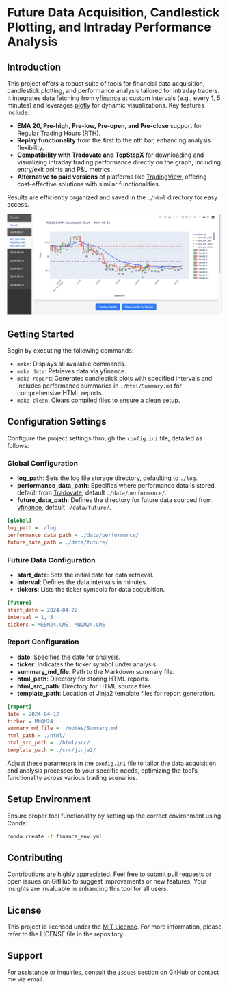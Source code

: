 # Future Data Acquisition, Candlestick Plotting, and Intraday Performance Analysis

## Introduction
This project offers a robust suite of tools for financial data acquisition, candlestick plotting, and performance analysis tailored for intraday traders. It integrates data fetching from [yfinance](https://pypi.org/project/yfinance/) at custom intervals (e.g., every 1, 5 minutes) and leverages [plotly](https://plotly.com/) for dynamic visualizations. Key features include:

- **EMA 20, Pre-high, Pre-low, Pre-open, and Pre-close** support for Regular Trading Hours (RTH).
- **Replay functionality** from the first to the nth bar, enhancing analysis flexibility.
- **Compatibility with Tradovate and TopStepX** for downloading and visualizing intraday trading performance directly on the graph, including entry/exit points and P&L metrics.
- **Alternative to paid versions** of platforms like [TradingView](https://tradingview.com/), offering cost-effective solutions with similar functionalities.

Results are efficiently organized and saved in the `./html` directory for easy access.

![Screenshot](./img/sample.png)

## Getting Started
Begin by executing the following commands:

- `make`: Displays all available commands.
- `make data`: Retrieves data via yfinance.
- `make report`: Generates candlestick plots with specified intervals and includes performance summaries in `./html/Summary.md` for comprehensive HTML reports.
- `make clean`: Clears compiled files to ensure a clean setup.

## Configuration Settings
Configure the project settings through the `config.ini` file, detailed as follows:

### Global Configuration
- **log_path**: Sets the log file storage directory, defaulting to `./log`.
- **performance_data_path**: Specifies where performance data is stored, default from [Tradovate](https://www.tradovate.com/), default `./data/performance/`.
- **future_data_path**: Defines the directory for future data sourced from [yfinance](https://pypi.org/project/yfinance/), default `./data/future/`.

```ini
[global]
log_path = ./log
performance_data_path = ./data/performance/
future_data_path = ./data/future/
```

### Future Data Configuration
- **start_date**: Sets the initial date for data retrieval.
- **interval**: Defines the data intervals in minutes.
- **tickers**: Lists the ticker symbols for data acquisition.

```ini
[future]
start_date = 2024-04-22
interval = 1, 5
tickers = MESM24.CME, MNQM24.CME
```

### Report Configuration
- **date**: Specifies the date for analysis.
- **ticker**: Indicates the ticker symbol under analysis.
- **summary_md_file**: Path to the Markdown summary file.
- **html_path**: Directory for storing HTML reports.
- **html_src_path**: Directory for HTML source files.
- **template_path**: Location of Jinja2 template files for report generation.

```ini
[report]
date = 2024-04-12
ticker = MNQM24
summary_md_file = ./notes/Summary.md
html_path = ./html/
html_src_path = ./html/src/
template_path = ./src/jinja2/
```

Adjust these parameters in the `config.ini` file to tailor the data acquisition and analysis processes to your specific needs, optimizing the tool’s functionality across various trading scenarios.

## Setup Environment
Ensure proper tool functionality by setting up the correct environment using Conda:

```bash
conda create -f finance_env.yml
```

## Contributing
Contributions are highly appreciated. Feel free to submit pull requests or open issues on GitHub to suggest improvements or new features. Your insights are invaluable in enhancing this tool for all users.

## License
This project is licensed under the [MIT License](LICENSE). For more information, please refer to the LICENSE file in the repository.

## Support
For assistance or inquiries, consult the `Issues` section on GitHub or contact me via email.